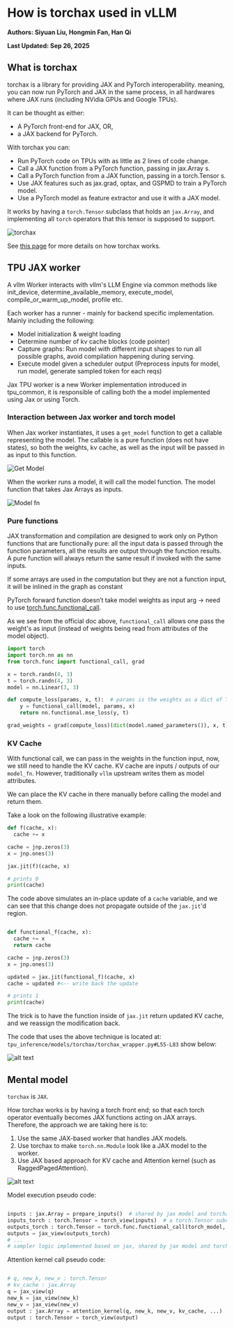 # How is torchax used in vLLM

**Authors: Siyuan Liu, Hongmin Fan, Han Qi**

**Last Updated: Sep 26, 2025**

## What is torchax

torchax is a library for providing JAX and PyTorch interoperability.
meaning, you can now run PyTorch and JAX in the same process, in all hardwares where
JAX runs (including NVidia GPUs and Google TPUs).

It can be thought as either:
* A PyTorch front-end for JAX, OR,
* a JAX backend for PyTorch.

With torchax you can:

* Run PyTorch code on TPUs with as little as 2 lines of code change.
* Call a JAX function from a PyTorch function, passing in jax.Array s.
* Call a PyTorch function from a JAX function, passing in a torch.Tensor s.
* Use JAX features such as jax.grad, optax, and GSPMD to train a PyTorch model.
* Use a PyTorch model as feature extractor and use it with a JAX model.

It works by having a `torch.Tensor` subclass that holds an `jax.Array`,
and implementing all `torch` operators that this tensor is supposed to support.

![torchax](https://jax-torch-interop.readthedocs.io/en/latest/_images/torchax.png)

See  [this page](https://jax-torch-interop.readthedocs.io/en/latest) for more details on how torchax works.

## TPU JAX worker

A vllm Worker interacts with vllm's LLM Engine via common methods like init_device, determine_available_memory, execute_model, compile_or_warm_up_model, profile etc.

Each worker has a runner - mainly for backend specific implementation.
Mainly including the following:

* Model initialization & weight loading
* Determine number of kv cache blocks (code pointer)
* Capture graphs: Run model with different input shapes to run all possible graphs, avoid compilation happening during serving.
* Execute model given a scheduler output (Preprocess inputs for model, run model, generate sampled token for each reqs)

Jax TPU worker is a new Worker implementation introduced in tpu_common, it is responsible
of calling both the a model implemented using Jax or using Torch.

### Interaction between Jax worker and torch model

When Jax worker instantiates, it uses a `get_model` function to get
a callable representing the model. The callable is a pure function (does not have states),
so both the weights, kv cache, as well as the input will be passed in
as input to this function.

![Get Model](../assets/get_model.png)

When the worker runs a model, it will call the model function. The model function
that takes Jax Arrays as inputs.

![Model fn](../assets/model-fn.png)

### Pure functions

JAX transformation and compilation are designed to work only on Python functions that are functionally pure: all the input data is passed through the function parameters, all the results are output through the function results. A pure function will always return the same result if invoked with the same inputs.

If some arrays are used in the computation but they are not a function input, it will be inlined in the graph as constant

PyTorch forward function doesn’t take model weights as input arg -> need to use [torch.func.functional_call](https://docs.pytorch.org/docs/stable/generated/torch.func.functional_call.html).

As we see from the official doc above, `functional_call` allows one pass
the weight's as input (instead of weights being read from attributes of the model object).

```python
import torch
import torch.nn as nn
from torch.func import functional_call, grad

x = torch.randn(4, 3)
t = torch.randn(4, 3)
model = nn.Linear(3, 3)

def compute_loss(params, x, t):  # params is the weights as a dict of Tensos
    y = functional_call(model, params, x)
    return nn.functional.mse_loss(y, t)

grad_weights = grad(compute_loss)(dict(model.named_parameters()), x, t)
```

### KV Cache

With functional call, we can pass in the weights in the function input,
now, we still need to handle the KV cache. KV cache are inputs / outputs
of our `model_fn`. However, traditionally `vllm` upstream writes them
as model attributes.

We can place the KV cache in there manually before calling the model and return them.

Take a look on the following illustrative example:

```python
def f(cache, x):
  cache += x

cache = jnp.zeros(3)
x = jnp.ones(3)

jax.jit(f)(cache, x)

# prints 0
print(cache)
```

The code above simulates an in-place update of a `cache` variable, and
we can see that this change does not propagate outside of the
`jax.jit`'d region.

```python

def functional_f(cache, x):
  cache += x
  return cache

cache = jnp.zeros(3)
x = jnp.ones(3)

updated = jax.jit(functional_f)(cache, x)
cache = updated #<-- write back the update

# prints 1
print(cache)
```

The trick is to have the function inside of `jax.jit` return updated
KV cache, and we reassign the modification back.

The code that uses the above technique is located at: `tpu_inference/models/torchax/torchax_wrapper.py#L55-L83` show below:

![alt text](../assets/wrap_model.png)

## Mental model

`torchax` is `JAX`.

How torchax works is by having a torch front end; so that each torch operator eventually becomes JAX functions acting on JAX arrays. Therefore,
the approach we are taking here is to:
1. Use the same JAX-based worker that handles JAX models.
2. Use torchax to make `torch.nn.Module` look like a JAX model to the worker.
3. Use JAX based approach for KV cache and Attention kernel (such as RaggedPagedAttention).

![alt text](../assets/sandwich.png)

Model execution pseudo code:

```python

inputs : jax.Array = prepare_inputs()  # shared by jax model and torchax model
inputs_torch : torch.Tensor = torch_view(inputs)  # a torch.Tensor subclass that holds an jax.Array
outputs_torch : torch.Tensor = torch.func.functional_call(torch_model, weights, inputs_torch) # kv caches are handled in VllmModelWrapper
outputs = jax_view(outputs_torch)
# ...
# sampler logic implemented based on jax, shared by jax model and torchax model
```

Attention kernel call pseudo code:

```python

# q, new_k, new_v : torch.Tensor
# kv_cache : jax.Array
q = jax_view(q)
new_k = jax_view(new_k)
new_v = jax_view(new_v)
output : jax.Array = attention_kernel(q, new_k, new_v, kv_cache, ...)
output : torch.Tensor = torch_view(output)
```
